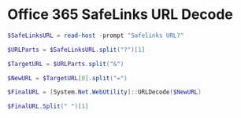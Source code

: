 # Office 365 SafeLinks URL Decode

```powershell
$SafeLinksURL = read-host -prompt "Safelinks URL?"

$URLParts = $SafeLinksURL.split("?")[1]

$TargetURL = $URLParts.split("&")

$NewURL = $TargetURL[0].split("=")

$FinalURL = [System.Net.WebUtility]::URLDecode($NewURL)

$FinalURL.Split(" ")[1]
```
